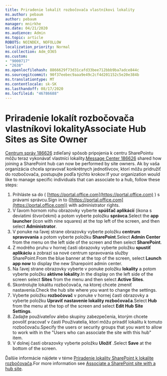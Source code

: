 ```yaml
---
title: Priradenie lokalít rozbočovača vlastníkovi lokality
ms.author: pebaum
author: pebaum
manager: mnirkhe
ms.date: 04/21/2020
ms.audience: Admin
ms.topic: article
ROBOTS: NOINDEX, NOFOLLOW
localization_priority: Normal
ms.collection: Adm_O365
ms.custom:
- "9000717"
- "2638"
ms.openlocfilehash: 8866629f73d31cafd33bee712bbb9ba7adce844c
ms.sourcegitcommit: 90f37eebec9aaa9e49c2cf4d201152c5e20e384b
ms.translationtype: MT
ms.contentlocale: sk-SK
ms.lasthandoff: 08/17/2020
ms.locfileid: "46786688"
---
```

# <a name="associate-hub-sites-as-site-owner"></a><span data-ttu-id="356c4-102">Priradenie lokalít rozbočovača vlastníkovi lokality</span><span class="sxs-lookup"><span data-stu-id="356c4-102">Associate Hub Sites as Site Owner</span></span>

<span data-ttu-id="356c4-103">[Centrum správ 186626](https://admin.microsoft.com/Adminportal/Home?source=applauncher#/MessageCenter?id=MC186626) zdieľaný spôsob pripojenia k centru SharePointu môžu teraz vykonávať vlastníci lokality.</span><span class="sxs-lookup"><span data-stu-id="356c4-103">[Message Center 186626](https://admin.microsoft.com/Adminportal/Home?source=applauncher#/MessageCenter?id=MC186626) shared how joining a SharePoint hub can now be performed by site owners.</span></span> <span data-ttu-id="356c4-104">Ak by vaša organizácia chcela spravovať konkrétnych jednotlivcov, ktorí môžu pridružiť do rozbočovača, postupujte podľa týchto krokov:</span><span class="sxs-lookup"><span data-stu-id="356c4-104">If your organization would like to manage specific individuals that can associate to a hub, follow these steps:</span></span> 

1. <span data-ttu-id="356c4-105">Prihláste sa do ( [https://portal.office.com](https://portal.office.com) ) s právami správcu.</span><span class="sxs-lookup"><span data-stu-id="356c4-105">Sign in to ([https://portal.office.com](https://portal.office.com)) with administrator rights.</span></span>
2. <span data-ttu-id="356c4-106">V ľavom hornom rohu obrazovky vyberte **spúšťač aplikácií** (ikona s deviatimi štvorčekmi) a potom vyberte položku **správca**.</span><span class="sxs-lookup"><span data-stu-id="356c4-106">Select the **app launcher** (icon with nine squares) at the top left of the screen, and then select **Administrator**.</span></span>
3. <span data-ttu-id="356c4-107">V ponuke na ľavej strane obrazovky vyberte položku **centrum spravovania** a potom vyberte položku **SharePoint**.</span><span class="sxs-lookup"><span data-stu-id="356c4-107">Select **Admin Center** from the menu on the left side of the screen and then select **SharePoint**.</span></span>
4. <span data-ttu-id="356c4-108">Z modrého pruhu v hornej časti obrazovky vyberte položku **spustiť aplikáciu** a zobrazí sa nové centrum spravovania služby SharePoint.</span><span class="sxs-lookup"><span data-stu-id="356c4-108">From the blue banner at the top of the screen, select **Launch app now** to display the new Sharepoint admin center.</span></span>
5. <span data-ttu-id="356c4-109">Na ľavej strane obrazovky vyberte v ponuke položku **lokality** a potom vyberte položku **aktívne lokality**.</span><span class="sxs-lookup"><span data-stu-id="356c4-109">In the display on the left side of the screen select **Sites** from the menu and then select **Active Sites**.</span></span>
6. <span data-ttu-id="356c4-110">Skontrolujte lokalitu rozbočovača, na ktorej chcete zmeniť nastavenia.</span><span class="sxs-lookup"><span data-stu-id="356c4-110">Check the hub site where you want to change the settings.</span></span>
7. <span data-ttu-id="356c4-111">Vyberte položku **rozbočovač** v ponuke v hornej časti obrazovky a vyberte položku **Upraviť nastavenie lokality rozbočovača**.</span><span class="sxs-lookup"><span data-stu-id="356c4-111">Select **Hub** from the menu at the top of the screen and select **Edit Hub Site Settings**.</span></span>
8. <span data-ttu-id="356c4-112">Zadajte používateľov alebo skupiny zabezpečenia, ktorým chcete povoliť pracovať v časti Používatelia, ktorí môžu priradiť lokalitu k tomuto rozbočovaču.</span><span class="sxs-lookup"><span data-stu-id="356c4-112">Specify the users or security groups that you want to allow to work with in the "Users who can associate the site with this hub" item.</span></span>
9. <span data-ttu-id="356c4-113">V dolnej časti obrazovky vyberte položku **Uložiť** .</span><span class="sxs-lookup"><span data-stu-id="356c4-113">Select **Save** at the bottom of the screen.</span></span>

<span data-ttu-id="356c4-114">Ďalšie informácie nájdete v téme [Priradenie lokality SharePoint k lokalite rozbočovača](https://support.office.com/article/associate-a-sharepoint-site-with-a-hub-site-ae0009fd-af04-4d3d-917d-88edb43efc05).</span><span class="sxs-lookup"><span data-stu-id="356c4-114">For more information see [Associate a SharePoint site with a hub site](https://support.office.com/article/associate-a-sharepoint-site-with-a-hub-site-ae0009fd-af04-4d3d-917d-88edb43efc05).</span></span> 